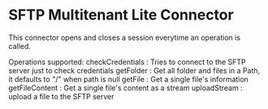 SFTP Multitenant Lite Connector
===================

This connector opens and closes a session everytime an operation is called.

Operations supported:
checkCredentials : Tries to connect to the SFTP server just to check credentials
getFolder : Get all folder and files in a Path, it defaults to "/" when path is null
getFile : Get a single file's information
getFileContent :  Get a single file's content as a stream
uploadStream : upload a file to the SFTP server
